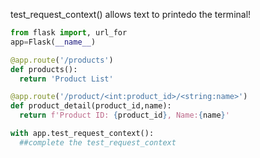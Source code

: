 test_request_context() allows text to printedo the 
terminal!

```python
from flask import, url_for
app=Flask(__name__) 

@app.route('/products')
def products():
  return 'Product List' 

@app.route('/product/<int:product_id>/<string:name>') 
def product_detail(product_id,name):
  return f'Product ID: {product_id}, Name:{name}' 

with app.test_request_context():
  ##complete the test_request_context
```
